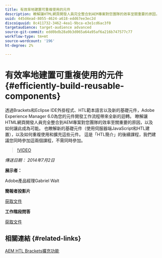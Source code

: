 ```yaml
---
title: 有效率地建置可重複使用的元件
description: 瞭解讓HTML網頁開發人員完全整合到AEM專案對您團隊的效率至關重要的原因，以及如何讓此成為可能。 也瞭解新的基礎元件（使用伺服器端JavaScript和HTL建置），以及如何重複使用和擴充這些元件。
uuid: 445d4ead-8055-4624-a618-edd67ee3ec2d
discoiquuid: 8c411732-3462-4ea1-9bca-e3e1cd6ac3f0
targetaudience: target-audience advanced
source-git-commit: edd0bdb28a9b3d065a64a95af6a216b747577c77
workflow-type: tm+mt
source-wordcount: '196'
ht-degree: 2%

---
```


# 有效率地建置可重複使用的元件{#efficiently-build-reusable-components}

透過Brackets和Eclipse IDE外掛程式、HTL範本語言以及新的基礎元件，Adobe Experience Manager 6.0為您的元件開發工作流程帶來全新的迴轉。 瞭解讓HTML網頁開發人員完全整合到AEM專案對您團隊的效率至關重要的原因，以及如何讓此成為可能。 也瞭解新的基礎元件（使用伺服器端JavaScript和HTL建置），以及如何重複使用和擴充這些元件。 這是「HTL簡介」的後續課程，我們建議您同時參加這兩個課程，不需同時參加。

>[!VIDEO](https://video.tv.adobe.com/v/19503/?quality=9)

*傳送日期： 2014年7月2日*

**展示者：**

Adobe產品經理Gabriel Walt

**簡報者投影片**

[获取文件](assets/efficiently-build-reusable-components.pdf)

**工作階段問答**

[获取文件](assets/efficiently-build-reusable-components-q-a.pdf)

## 相關連結 {#related-links}

[AEM HTL Brackets擴充功能](https://github.com/Adobe-Marketing-Cloud/aem-brackets-extension#AEM6#BeautifulMarkup)

<!--
[Get back to the Overview](https://helpx.adobe.com/experience-manager/kt/eseminars/gems/aem-index.html)
-->
